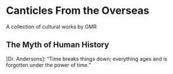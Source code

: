 # Canticles From the Overseas

A collection of cultural works by GMR

## The Myth of Human History

[Dr. Andersons]: “Time breaks things down; everything ages and is forgotten under the power of time.”
